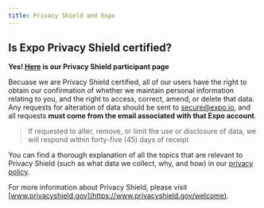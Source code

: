 ```yaml
---
title: Privacy Shield and Expo
---
```


## Is Expo Privacy Shield certified?

**Yes! [Here](https://www.privacyshield.gov/participant?id=a2zt00000004ooyAAA&status=Active) is our Privacy Shield participant page**

Becuase we are Privacy Shield certified, all of our users have the right to obtain our confirmation of whether we maintain personal information relating to you, and the right to access, correct, amend, or delete that data. Any requests for alteration of data should be sent to secure@expo.io, and all requests **must come from the email associated with that Expo account**.

> If requested to alter, remove, or limit the use or disclosure of data, we will respond within forty-five (45) days of receipt

You can find a thorough explanation of all the topics that are relevant to Privacy Shield (such as what data we collect, why, and how) in our [privacy policy](https://expo.io/privacy).

For more information about Privacy Shield, please visit [www.privacyshield.gov](https://www.privacyshield.gov/welcome).
